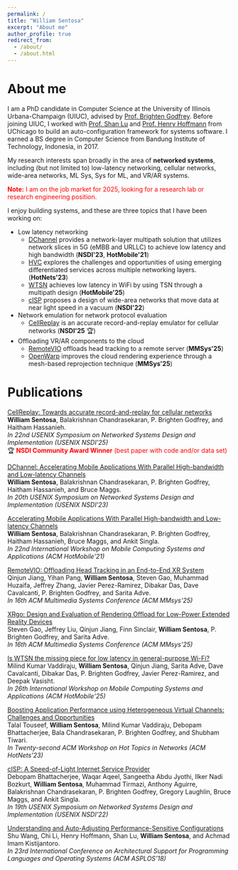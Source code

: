 ```yaml
---
permalink: /
title: "William Sentosa"
excerpt: "About me"
author_profile: true
redirect_from: 
  - /about/
  - /about.html
---
```


About me
======

I am a PhD candidate in Computer Science at the University of Illinois Urbana-Champaign (UIUC), advised by [Prof. Brighten Godfrey](https://pbg.cs.illinois.edu). Before joining UIUC, I worked with [Prof. Shan Lu](http://people.cs.uchicago.edu/~shanlu/) and [Prof. Henry Hoffmann](http://people.cs.uchicago.edu/~hankhoffmann/) from UChicago to build an auto-configuration framework for systems software. I earned a BS degree in Computer Science from Bandung Institute of Technology, Indonesia, in 2017.  

My research interests span broadly in the area of **networked systems**, including (but not limited to) low-latency networking, cellular networks, wide-area networks, ML Sys, Sys for ML, and VR/AR systems.

<span style="color:red">**Note:** I am on the job market for 2025, looking for a research lab or research engineering position.</span>

I enjoy building systems, and these are three topics that I have been working on:
- Low latency networking
	- [DChannel](https://www.usenix.org/system/files/nsdi23-sentosa.pdf) provides a network-layer multipath solution that utilizes network slices in 5G (eMBB and URLLC) to achieve low latency and high bandwidth (**NSDI'23**, **HotMobile'21**) 
	- [HVC](https://pbg.cs.illinois.edu/papers/touseef23hvc.pdf) explores the challenges and opportunities of using emerging differentiated services across multiple networking layers. (**HotNets'23**)
	- [WTSN](files/wtsn-hotmobile25.pdf) achieves low latency in WiFi by using TSN through a multipath design (**HotMobile'25**)
	- [cISP](https://www.usenix.org/system/files/nsdi22-paper-bhattacherjee.pdf) proposes a design of wide-area networks that move data at near light speed in a vacuum (**NSDI'22**)
- Network emulation for network protocol evaluation
	- [CellReplay](https://www.usenix.org/system/files/nsdi25-sentosa.pdf) is an accurate record-and-replay emulator for cellular networks (**NSDI'25** :trophy:) 
- Offloading VR/AR components to the cloud
	- [RemoteVIO](https://dl.acm.org/doi/10.1145/3712676.3714442) offloads head tracking to a remote server (**MMSys'25**)
	- [OpenWarp](https://dl.acm.org/doi/abs/10.1145/3712676.3714444) improves the cloud rendering experience through a mesh-based reprojection technique  (**MMSys'25**)  

Publications
======  

[CellReplay: Towards accurate record-and-replay for cellular networks](https://www.usenix.org/system/files/nsdi25-sentosa.pdf)  
**William Sentosa**, Balakrishnan Chandrasekaran, P. Brighten Godfrey, and Haitham Hassanieh.  
*In 22nd USENIX Symposium on Networked Systems Design and Implementation (USENIX NSDI'25)*   
:trophy: <span style="color:red">**NSDI Community Award Winner** (best paper with code and/or data set)</span>

[DChannel: Accelerating Mobile Applications With Parallel High-bandwidth and Low-latency Channels](https://www.usenix.org/system/files/nsdi23-sentosa.pdf)  
**William Sentosa**, Balakrishnan Chandrasekaran, P. Brighten Godfrey, Haitham Hassanieh, and Bruce Maggs.  
*In 20th USENIX Symposium on Networked Systems Design and Implementation (USENIX NSDI'23)*

[Accelerating Mobile Applications With Parallel High-bandwidth and Low-latency Channels](https://dl.acm.org/doi/10.1145/3446382.3448357)  
**William Sentosa**, Balakrishnan Chandrasekaran, P. Brighten Godfrey, Haitham Hassanieh, Bruce Maggs, and Ankit Singla.  
*In 22nd International Workshop on Mobile Computing Systems and Applications (ACM HotMobile'21)*

[RemoteVIO: Offloading Head Tracking in an End-to-End XR System](https://dl.acm.org/doi/10.1145/3712676.3714442)  
Qinjun Jiang, Yihan Pang, **William Sentosa**, Steven Gao, Muhammad Huzaifa, Jeffrey Zhang, Javier Perez-Ramirez, Dibakar Das, Dave Cavalcanti, P. Brighten Godfrey, and Sarita Adve.  
*In 16th ACM Multimedia Systems Conference (ACM MMsys'25)*

[XRgo: Design and Evaluation of Rendering Offload for Low-Power Extended Reality Devices](https://dl.acm.org/doi/abs/10.1145/3712676.3714444)  
Steven Gao, Jeffrey Liu, Qinjun Jiang, Finn Sinclair, **William Sentosa**, P. Brighten Godfrey, and Sarita Adve.  
*In 16th ACM Multimedia Systems Conference (ACM MMsys'25)*

[Is WTSN the missing piece for low latency in general-purpose Wi-Fi?](files/wtsn-hotmobile25.pdf)  
Milind Kumar Vaddiraju, **William Sentosa**, Qinjun Jiang, Sarita Adve, Dave Cavalcanti, Dibakar Das, P. Brighten Godfrey, Javier Perez-Ramirez, and Deepak Vasisht.  
*In 26th International Workshop on Mobile Computing Systems and Applications (ACM HotMobile'25)*
  
[Boosting Application Performance using Heterogeneous Virtual Channels: Challenges and Opportunities](https://pbg.cs.illinois.edu/papers/touseef23hvc.pdf)  
Talal Touseef, **William Sentosa**, Milind Kumar Vaddiraju, Debopam Bhattacherjee, Bala Chandrasekaran, P. Brighten Godfrey, and Shubham Tiwari.  
*In Twenty-second ACM Workshop on Hot Topics in Networks (ACM HotNets'23)*

[cISP: A Speed-of-Light Internet Service Provider](https://www.usenix.org/system/files/nsdi22-paper-bhattacherjee.pdf)   
Debopam Bhattacherjee, Waqar Aqeel, Sangeetha Abdu Jyothi, Ilker Nadi Bozkurt, **William Sentosa**, Muhammad Tirmazi, Anthony Aguirre, Balakrishnan Chandrasekaran, P. Brighten Godfrey, Gregory Laughlin, Bruce Maggs, and Ankit Singla.  
*In 19th USENIX Symposium on Networked Systems Design and Implementation (USENIX NSDI'22)*
  
[Understanding and Auto-Adjusting Performance-Sensitive Configurations](https://dl.acm.org/doi/10.1145/3173162.3173206)  
Shu Wang, Chi Li, Henry Hoffmann, Shan Lu, **William Sentosa**, and Achmad Imam Kistijantoro.  
*In 23rd International Conference on Architectural Support for Programming Languages and Operating Systems (ACM ASPLOS'18)*